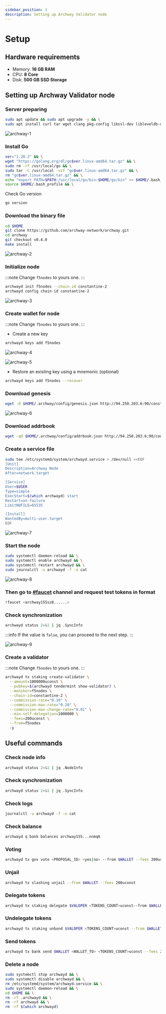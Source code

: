 ```yaml
---
sidebar_position: 1
description: Setting up Archway Validator node
---
```


# Setup

## Hardware requirements

- Memory: **16 GB RAM**
- CPU: **8 Core**
- Disk: **500 GB SSD Storage**

## Setting up Archway Validator node

### Server preparing

```bash
sudo apt update && sudo apt upgrade -y && \
sudo apt install curl tar wget clang pkg-config libssl-dev libleveldb-dev jq build-essential bsdmainutils git make ncdu htop screen unzip bc fail2ban htop -y
```

![archway-1](./img/archway-1.png)

### Install Go

```bash
ver="1.20.3" && \
wget "https://golang.org/dl/go$ver.linux-amd64.tar.gz" && \
sudo rm -rf /usr/local/go && \
sudo tar -C /usr/local -xzf "go$ver.linux-amd64.tar.gz" && \
rm "go$ver.linux-amd64.tar.gz" && \
echo "export PATH=$PATH:/usr/local/go/bin:$HOME/go/bin" >> $HOME/.bash_profile && \
source $HOME/.bash_profile && \
```

Check Go version

```bash
go version
```

### Download the binary file

```bash
cd $HOME
git clone https://github.com/archway-network/archway.git
cd archway
git checkout v0.4.0
make install
```

![archway-2](./img/archway-2.png)

### Initialize node

:::note
Change `f5nodes` to yours one.
:::
```bash
archwayd init f5nodes --chain-id constantine-2
archwayd config chain-id constantine-2
```

![archway-3](./img/archway-3.png)


### Create wallet for node

:::note
Change `f5nodes` to yours one.
:::
- Create a new key
```bash
archwayd keys add f5nodes
```

![archway-4](./img/archway-4.png)

![archway-5](./img/archway-5.png)

- Restore an existing key using a mnemonic (optional)
```bash
archwayd keys add f5nodes --recover
```

### Download genesis

```bash 
wget -O $HOME/.archway/config/genesis.json http://94.250.203.6:90/const2-genesis.json
```

![archway-6](./img/archway-6.png)

### Download addrbook

```bash 
wget -qO $HOME/.archway/config/addrbook.json http://94.250.203.6:90/constantine-2.addr.json
```

### Create a service file

```bash 
sudo tee /etc/systemd/system/archwayd.service > /dev/null <<EOF
[Unit]
Description=Archway Node
After=network.target

[Service]
User=$USER
Type=simple
ExecStart=$(which archwayd) start
Restart=on-failure
LimitNOFILE=65535

[Install]
WantedBy=multi-user.target
EOF
```

![archway-7](./img/archway-7.png)


### Start the node 

```bash
sudo systemctl daemon-reload && \
sudo systemctl enable archwayd && \
sudo systemctl restart archwayd && \
sudo journalctl -u archwayd -f -o cat
```

![archway-8](./img/archway-8.png)

### Then go to [#faucet](https://discord.com/invite/5FVvx3WGfa) channel and request test tokens in format

```bash
!faucet <archway155sz8......>
```

### Check synchronization

```bash 
archwayd status 2>&1 | jq .SyncInfo
```
:::info
If the value is `false`, you can proceed to the next step.
:::

![archway-9](./img/archway-9.png)


### Create a validator

:::note
Change `f5nodes` to yours one.
:::

```bash
archwayd tx staking create-validator \
  --amount=1000000uconst \
  --pubkey=$(archwayd tendermint show-validator) \
  --moniker=f5nodes \
  --chain-id=constantine-2 \
  --commission-rate="0.10" \
  --commission-max-rate="0.20" \
  --commission-max-change-rate="0.01" \
  --min-self-delegation=1000000 \
  --fees=200uconst \
  --from=f5nodes 
  -y
```


## Useful commands

### Check node info 

```bash 
archwayd status 2>&1 | jq .NodeInfo
```

### Check synchronization

```bash 
archwayd status 2>&1 | jq .SyncInfo
```

### Check logs

```bash
journalctl -u archwayd -f -o cat
```

### Check balance

```bash 
archwayd q bank balances archway155...nnmq6
```

### Voting

```bash 
archwayd tx gov vote <PROPOSAL_ID> <yes|no> --from $WALLET --fees 200uconst -y
```

### Unjail

```bash 
archwayd tx slashing unjail --from $WALLET --fees 200uconst
```

### Delegate tokens

```bash 
archwayd tx staking delegate $VALOPER <TOKENS_COUNT>uconst--from $WALLET --fees 200uconst -y
```

### Undelegate tokens

```bash 
archwayd tx staking unbond $VALOPER <TOKENS_COUNT>uconst --from $WALLET --fees 200uconst -y
```

### Send tokens

```bash 
archwayd tx bank send $WALLET <WALLET_TO> <TOKENS_COUNT>uconst --fees 200uconst --gas autonibid status 2>&1 | jq .SyncInfo
```

### Delete a node

```bash 
sudo systemctl stop archwayd && \
sudo systemctl disable archwayd && \
rm /etc/systemd/system/archwayd.service && \
sudo systemctl daemon-reload && \
cd $HOME && \
rm -rf .archwayd && \
rm -rf archwayd && \
rm -rf $(which archwayd)
```
